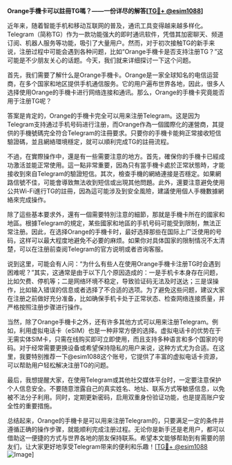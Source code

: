 **Orange手機卡可以註冊TG嗎？——一份详尽的解答[[TG💪+ @esim1088](https://t.me/s/esim1088)]**

近年来，随着智能手机和移动互联网的普及，通讯工具变得越来越多样化。Telegram（简称TG）作为一款功能强大的即时通讯软件，凭借其加密聊天、频道订阅、机器人服务等功能，吸引了大量用户。然而，对于初次接触TG的新手来说，注册过程中可能会遇到各种问题，比如“Orange手機卡是否支持注册TG？”这可能是不少朋友关心的话题。今天，我们就来详细探讨一下这个问题。

首先，我们需要了解什么是Orange手機卡。Orange是一家全球知名的电信运营商，在多个国家和地区提供手机通信服务。它的用户遍布世界各地，因此，很多人选择使用Orange的手機卡进行网络连接和通讯。那么，Orange的手機卡究竟能否用于注册TG呢？

答案是肯定的，Orange的手機卡完全可以用来注册Telegram。这是因为Telegram支持通过手机号码进行注册，而Orange作為一個國際化的運營商，其提供的手機號碼完全符合Telegram的注冊要求。只要你的手機卡能夠正常接收短信驗證碼，並且網絡環境穩定，就可以順利完成TG的註冊流程。

不過，在實際操作中，還是有一些需要注意的地方。首先，確保你的手機卡已經成功激活並能正常使用。這一點非常重要，因為只有當手機卡處於正常狀態時，才能接收到來自Telegram的驗證短信。其次，檢查手機的網絡連接是否穩定。如果網路信號不佳，可能會導致無法收到短信或出現其他問題。此外，還要注意避免使用公共Wi-Fi進行TG的註冊，因為這可能涉及到安全風險，建議使用個人手機數據網絡來完成操作。

除了這些基本要求外，還有一個需要特別注意的細節，那就是手機卡所在的國家和地區。根據Telegram的規定，某些國家和地區的手机号码可能受到限制，無法正常注册。因此，在选择Orange的手機卡时，最好选择那些在国际上广泛使用的号码，这样可以最大程度地避免不必要的麻烦。如果你对具体国家的限制情况不太清楚，可以在注册前查阅Telegram的官方说明或者咨询客服。

说到这里，可能会有人问：“为什么有些人在使用Orange手機卡注册TG时会遇到困难呢？”其实，这通常是由于以下几个原因造成的：一是手机卡本身存在问题，比如欠费、停机等；二是网络环境不稳定，导致验证码无法及时送达；三是误操作，比如输入错误的信息或者选择了不合适的选项。为了避免这些问题，建议大家在注册之前做好充分准备，比如确保手机卡处于正常状态、检查网络连接质量，并严格按照注册步骤进行操作。

当然，除了Orange手機卡之外，还有许多其他方式可以用来注册Telegram。例如，利用虚拟电话卡（eSIM）也是一种非常方便的选择。虚拟电话卡的优势在于无需实体SIM卡，只需在线购买即可立即使用，而且支持多种语言和多个国家的号码。对于经常需要更换设备或希望保持隐私的用户来说，这种方式尤为合适。在这里，我要特别推荐一下@esim1088这个账号，它提供了丰富的虚拟电话卡资源，可以帮助用户轻松解决注册TG的问题。

最后，我想提醒大家，在使用Telegram或其他社交媒体平台时，一定要注意保护个人信息安全。不要随意泄露自己的真实姓名、地址、联系方式等敏感信息，以免被不法分子利用。同时，定期更新密码，启用双重身份验证功能，也是提高账户安全性的重要措施。

总结起来，Orange的手機卡是可以用来注册Telegram的，只要满足一定的条件并遵循正确的操作步骤，就能顺利完成注册过程。无论你是新手还是老用户，都可以借助这一便捷的方式与世界各地的朋友保持联系。希望本文能够帮助到有需要的朋友们，让大家更好地享受Telegram带来的便利和乐趣！[[TG💪+ @esim1088](https://t.me/s/esim1088) ![Image](https://i.postimg.cc/4NQfJmqS/Snipaste-2025-05-13-00-14-12.png)]
